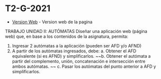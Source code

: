 # T2-G-2021
* [Version Web](https://t2-g-2021-grafos.netlify.app/) - Version web de la pagina

TRABAJO UNIDAD II: AUTÓMATAS 
Diseñar una aplicación web (página web) que, en base a los contenidos de la asignatura, permita: 
1. Ingresar 2 autómatas a la aplicación (pueden ser AFD y/o AFND) 
2. A partir de los autómatas ingresados, debe: 
a. Obtener el AFD equivalente (si es AFND) y simplificarlos. 
~~b. Obtener el autómata a partir del complemento, unión, concatenación e intersección entre  ambos autómatas. ~~
c. Pasar los autómatas del punto anterior a AFD y simplificarlos. 
